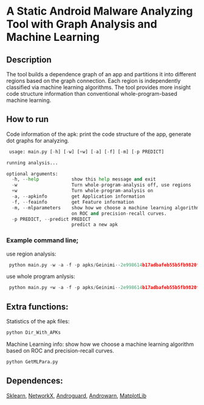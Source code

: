# A Static Android Malware Analyzing Tool with Graph Analysis and Machine Learning

## Description
The tool builds a dependence graph of an app and partitions it into different regions based on the graph connection.
Each region is independently classified via machine learning algorithms. The tool provides more insight code structure information than conventional whole-program-based machine learning.


## How to run
Code information of the apk: print the code structure of the app, generate dot graphs for analyzing. 
```python
 usage: main.py [-h] [-w] [+w] [-a] [-f] [-m] [-p PREDICT]

running analysis...

optional arguments:
  -h, --help            show this help message and exit
  -w                    Turn whole-program-analysis off, use regions
  +w                    Turn whole-program-analysis on
  -a, --apkinfo         get Application information
  -f, --feainfo         get Feature information
  -m, --mlparameters    show how we choose a machine learning algorithm based
                        on ROC and precision-recall curves.
  -p PREDICT, --predict PREDICT
                        predict a new apk
```


### Example command line;

use region analysis:
```python
 python main.py -w -a -f -p apks/Geinimi--2e998614b17adbafeb55b5fb9820f63aec5ce8b4.apk 
```

use whole program anlysis:
```python
 python main.py +w -a -f -p apks/Geinimi--2e998614b17adbafeb55b5fb9820f63aec5ce8b4.apk 
```
## Extra functions:

Statistics of the apk files:
```python
python Dir_With_APKs
```
Machine Learning info: show how we choose a machine learning algorithm based on ROC and precision-recall curves.
```python 
python GetMLPara.py
```

## Dependences:

[Sklearn](http://scikit-learn.org/stable/), [NetworkX](https://networkx.github.io/),
[Androguard](https://github.com/androguard), [Androwarn](https://github.com/maaaaz/androwarn),
[MatplotLib](http://matplotlib.org/)
